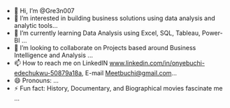 - 👋 Hi, I’m @Gre3n007
- 👀 I’m interested in building business solutions using data analysis and analytic tools...
- 🌱 I’m currently learning Data Analysis using Excel, SQL, Tableau, Power-BI ...
- 💞️ I’m looking to collaborate on Projects based around Business Intelligence and Analysis ...
- 📫 How to reach me on LinkedIN www.linkedin.com/in/onyebuchi-edechukwu-50879a18a, E-mail Meetbuchi@gmail.com...
- 😄 Pronouns: ...
- ⚡ Fun fact: History, Documentary, and Biographical movies fascinate me ...

<!---
Gre3n007/Gre3n007 is a ✨ special ✨ repository because its `README.md` (this file) appears on your GitHub profile.
You can click the Preview link to take a look at your changes.
--->
